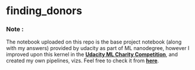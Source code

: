 # finding_donors
### **Note :** 
The notebook uploaded on this repo is the base project notebook (along with my answers) provided by udacity as part of ML nanodegree, however I improved upon this kernel in the [**Udacity ML Charity Competition**](https://www.kaggle.com/competitions/udacity-mlcharity-competition), and created my own pipelines, vizs. Feel free to check it from [**here**](https://www.kaggle.com/code/amirwg/ml-competition-helpful-visualizations-and-tools).
